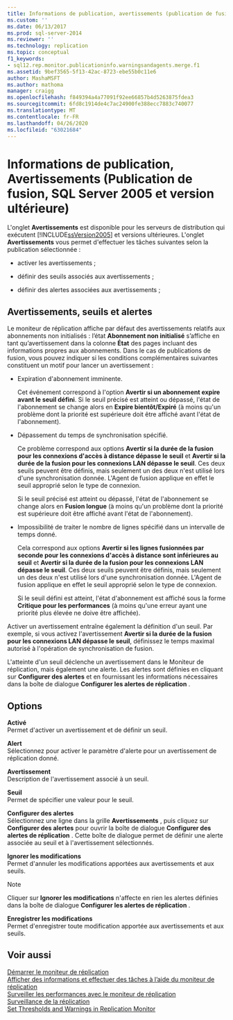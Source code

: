 ```yaml
---
title: Informations de publication, avertissements (publication de fusion, SQL Server 2005 et versions ultérieures) | Microsoft Docs
ms.custom: ''
ms.date: 06/13/2017
ms.prod: sql-server-2014
ms.reviewer: ''
ms.technology: replication
ms.topic: conceptual
f1_keywords:
- sql12.rep.monitor.publicationinfo.warningsandagents.merge.f1
ms.assetid: 9bef3565-5f13-42ac-8723-ebe55b0c11e6
author: MashaMSFT
ms.author: mathoma
manager: craigg
ms.openlocfilehash: f849394a4a77091f92ee66857b4d5263875fdea3
ms.sourcegitcommit: 6fd8c1914de4c7ac24900fe388ecc7883c740077
ms.translationtype: MT
ms.contentlocale: fr-FR
ms.lasthandoff: 04/26/2020
ms.locfileid: "63021684"
---
```

# <a name="publication-information-warnings-merge-publication-sql-server-2005-and-later"></a>Informations de publication, Avertissements (Publication de fusion, SQL Server 2005 et version ultérieure)
  L'onglet **Avertissements** est disponible pour les serveurs de distribution qui exécutent [!INCLUDE[ssVersion2005](../../includes/ssversion2005-md.md)] et versions ultérieures. L'onglet **Avertissements** vous permet d'effectuer les tâches suivantes selon la publication sélectionnée :  
  
-   activer les avertissements ;  
  
-   définir des seuils associés aux avertissements ;  
  
-   définir des alertes associées aux avertissements ;  
  
## <a name="warnings-thresholds-and-alerts"></a>Avertissements, seuils et alertes  
 Le moniteur de réplication affiche par défaut des avertissements relatifs aux abonnements non initialisés : l’état **Abonnement non initialisé** s’affiche en tant qu’avertissement dans la colonne **État** des pages incluant des informations propres aux abonnements. Dans le cas de publications de fusion, vous pouvez indiquer si les conditions complémentaires suivantes constituent un motif pour lancer un avertissement :  
  
-   Expiration d'abonnement imminente.  
  
     Cet événement correspond à l'option **Avertir si un abonnement expire avant le seuil défini**. Si le seuil précisé est atteint ou dépassé, l'état de l'abonnement se change alors en **Expire bientôt/Expiré** (à moins qu'un problème dont la priorité est supérieure doit être affiché avant l'état de l'abonnement).  
  
-   Dépassement du temps de synchronisation spécifié.  
  
     Ce problème correspond aux options **Avertir si la durée de la fusion pour les connexions d'accès à distance dépasse le seuil** et **Avertir si la durée de la fusion pour les connexions LAN dépasse le seuil**. Ces deux seuils peuvent être définis, mais seulement un des deux n'est utilisé lors d'une synchronisation donnée. L'Agent de fusion applique en effet le seuil approprié selon le type de connexion.  
  
     Si le seuil précisé est atteint ou dépassé, l'état de l'abonnement se change alors en **Fusion longue** (à moins qu'un problème dont la priorité est supérieure doit être affiché avant l'état de l'abonnement).  
  
-   Impossibilité de traiter le nombre de lignes spécifié dans un intervalle de temps donné.  
  
     Cela correspond aux options **Avertir si les lignes fusionnées par seconde pour les connexions d'accès à distance sont inférieures au seuil** et **Avertir si la durée de la fusion pour les connexions LAN dépasse le seuil**. Ces deux seuils peuvent être définis, mais seulement un des deux n'est utilisé lors d'une synchronisation donnée. L'Agent de fusion applique en effet le seuil approprié selon le type de connexion.  
  
     Si le seuil défini est atteint, l'état d'abonnement est affiché sous la forme **Critique pour les performances** (à moins qu'une erreur ayant une priorité plus élevée ne doive être affichée).  
  
 Activer un avertissement entraîne également la définition d'un seuil. Par exemple, si vous activez l'avertissement **Avertir si la durée de la fusion pour les connexions LAN dépasse le seuil**, définissez le temps maximal autorisé à l'opération de synchronisation de fusion.  
  
 L'atteinte d'un seuil déclenche un avertissement dans le Moniteur de réplication, mais également une alerte. Les alertes sont définies en cliquant sur **Configurer des alertes** et en fournissant les informations nécessaires dans la boîte de dialogue **Configurer les alertes de réplication** .  
  
## <a name="options"></a>Options  
 **Activé**  
 Permet d'activer un avertissement et de définir un seuil.  
  
 **Alert**  
 Sélectionnez pour activer le paramètre d'alerte pour un avertissement de réplication donné.  
  
 **Avertissement**  
 Description de l'avertissement associé à un seuil.  
  
 **Seuil**  
 Permet de spécifier une valeur pour le seuil.  
  
 **Configurer des alertes**  
 Sélectionnez une ligne dans la grille **Avertissements** , puis cliquez sur **Configurer des alertes** pour ouvrir la boîte de dialogue **Configurer des alertes de réplication** . Cette boîte de dialogue permet de définir une alerte associée au seuil et à l'avertissement sélectionnés.  
  
 **Ignorer les modifications**  
 Permet d'annuler les modifications apportées aux avertissements et aux seuils.  
  
> [!NOTE]  
>  Cliquer sur **Ignorer les modifications** n'affecte en rien les alertes définies dans la boîte de dialogue **Configurer les alertes de réplication** .  
  
 **Enregistrer les modifications**  
 Permet d'enregistrer toute modification apportée aux avertissements et aux seuils.  
  
## <a name="see-also"></a>Voir aussi  
 [Démarrer le moniteur de réplication](monitor/start-the-replication-monitor.md)   
 [Afficher des informations et effectuer des tâches à l’aide du moniteur de réplication](monitor/view-information-and-perform-tasks-replication-monitor.md)   
 [Surveiller les performances avec le moniteur de réplication](monitor/monitor-performance-with-replication-monitor.md)   
 [Surveillance de la réplication](monitoring-replication.md)   
 [Set Thresholds and Warnings in Replication Monitor](monitor/set-thresholds-and-warnings-in-replication-monitor.md)  
  
  
